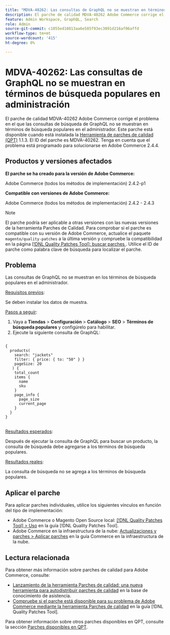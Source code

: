 ```yaml
---
title: "MDVA-40262: Las consultas de GraphQL no se muestran en términos de búsqueda populares en administración"
description: El parche de calidad MDVA-40262 Adobe Commerce corrige el problema en el que las consultas de búsqueda de GraphQL no se muestran en términos de búsqueda populares en el administrador. Este parche está disponible cuando está instalada la [Quality Patches Tool (QPT)](https://experienceleague.adobe.com/en/docs/commerce-knowledge-base/kb/announcements/commerce-announcements/magento-quality-patches-released-new-tool-to-self-serve-quality-patches) 1.1.3. El ID del parche es MDVA-40262. Tenga en cuenta que el problema está programado para solucionarse en Adobe Commerce 2.4.4.
feature: Admin Workspace, GraphQL, Search
role: Admin
source-git-commit: c1055ed10813aa6e585f93ec3091d216af06affd
workflow-type: tm+mt
source-wordcount: '415'
ht-degree: 0%

---
```


# MDVA-40262: Las consultas de GraphQL no se muestran en términos de búsqueda populares en administración

El parche de calidad MDVA-40262 Adobe Commerce corrige el problema en el que las consultas de búsqueda de GraphQL no se muestran en términos de búsqueda populares en el administrador. Este parche está disponible cuando está instalada la [Herramienta de parches de calidad (QPT)](https://experienceleague.adobe.com/en/docs/commerce-knowledge-base/kb/announcements/commerce-announcements/magento-quality-patches-released-new-tool-to-self-serve-quality-patches) 1.1.3. El ID del parche es MDVA-40262. Tenga en cuenta que el problema está programado para solucionarse en Adobe Commerce 2.4.4.

## Productos y versiones afectados

**El parche se ha creado para la versión de Adobe Commerce:**

Adobe Commerce (todos los métodos de implementación) 2.4.2-p1

**Compatible con versiones de Adobe Commerce:**

Adobe Commerce (todos los métodos de implementación) 2.4.2 - 2.4.3

>[!NOTE]
>
>El parche podría ser aplicable a otras versiones con las nuevas versiones de la herramienta Parches de Calidad. Para comprobar si el parche es compatible con su versión de Adobe Commerce, actualice el paquete `magento/quality-patches` a la última versión y compruebe la compatibilidad en la página [[!DNL Quality Patches Tool]: buscar parches ](https://experienceleague.adobe.com/en/docs/commerce-knowledge-base/kb/announcements/commerce-announcements/magento-quality-patches-released-new-tool-to-self-serve-quality-patches). Utilice el ID de parche como palabra clave de búsqueda para localizar el parche.

## Problema

Las consultas de GraphQL no se muestran en los términos de búsqueda populares en el administrador.

<u>Requisitos previos</u>:

Se deben instalar los datos de muestra.

<u>Pasos a seguir</u>:

1. Vaya a **Tiendas** > **Configuración** > **Catálogo** > **SEO** > **Términos de búsqueda populares** y configúrelo para habilitar.
1. Ejecute la siguiente consulta de GraphQL:

<pre>
<code class="language-graphql">
{
  products(
    search: "jackets"
    filter: { price: { to: "50" } }
    pageSize: 20
   ) {
    total_count
    items {
      name
      sku
    }
    page_info {
      page_size
      current_page
    }
  }
}
</code>
</pre>

<u>Resultados esperados</u>:

Después de ejecutar la consulta de GraphQL para buscar un producto, la consulta de búsqueda debe agregarse a los términos de búsqueda populares.

<u>Resultados reales</u>:

La consulta de búsqueda no se agrega a los términos de búsqueda populares.

## Aplicar el parche

Para aplicar parches individuales, utilice los siguientes vínculos en función del tipo de implementación:

* Adobe Commerce o Magento Open Source local: [[!DNL Quality Patches Tool] > Uso](/help/tools/quality-patches-tool/usage.md) en la guía [!DNL Quality Patches Tool].
* Adobe Commerce en la infraestructura de la nube: [Actualizaciones y parches > Aplicar parches](https://experienceleague.adobe.com/docs/commerce-cloud-service/user-guide/develop/upgrade/apply-patches.html) en la guía Commerce en la infraestructura de la nube.

## Lectura relacionada

Para obtener más información sobre parches de calidad para Adobe Commerce, consulte:

* [Lanzamiento de la herramienta Parches de calidad: una nueva herramienta para autodistribuir parches de calidad](https://experienceleague.adobe.com/en/docs/commerce-knowledge-base/kb/announcements/commerce-announcements/magento-quality-patches-released-new-tool-to-self-serve-quality-patches) en la base de conocimiento de asistencia.
* [Compruebe si el parche está disponible para su problema de Adobe Commerce mediante la herramienta Parches de calidad](/help/tools/quality-patches-tool/patches-available-in-qpt/check-patch-for-magento-issue-with-magento-quality-patches.md) en la guía [!DNL Quality Patches Tool].

Para obtener información sobre otros parches disponibles en QPT, consulte la sección [Parches disponibles en QPT](https://experienceleague.adobe.com/tools/commerce-quality-patches/index.html).

